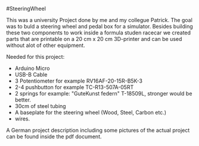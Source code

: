 #SteeringWheel

This was a university Project done by me and my collegue Patrick. 
The goal was to buld a steering wheel and pedal box for a simulator. 
Besides building these two components to work inside a formula studen racecar we created parts that are printable on a 20 cm x 20 cm 3D-printer and can be used without alot of other equipment.

Needed for this project:
* Arduino Micro
* USB-B Cable
* 3 Potentiometer for example RV16AF-20-15R-B5K-3
* 2-4 pushbutton for example  TC-R13-507A-05RT
* 2 springs for example: "GuteKunst federn" T-18509L, stronger would be better.
* 30cm of steel tubing
* A baseplate for the steering wheel (Wood, Steel, Carbon etc.)
* wires.

A German project description including some pictures of the actual project can be found inside the pdf document.
